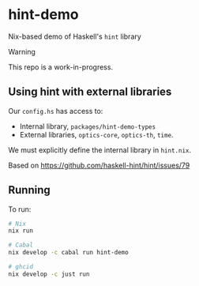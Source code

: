 # hint-demo

Nix-based demo of Haskell's `hint` library

> [!WARNING]
> This repo is a work-in-progress.

## Using hint with external libraries

Our `config.hs` has access to:

- Internal library, `packages/hint-demo-types`
- External libraries, `optics-core`, `optics-th`, `time`.

We must explicitly define the internal library in `hint.nix`.

Based on https://github.com/haskell-hint/hint/issues/79

## Running

To run:

```sh
# Nix
nix run

# Cabal
nix develop -c cabal run hint-demo

# ghcid
nix develop -c just run
```
